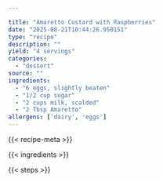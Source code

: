 ```yaml
---

title: "Amaretto Custard with Raspberries"
date: "2025-08-21T10:44:26.950151"
type: "recipe"
description: ""
yield: "4 servings"
categories:
  - "dessert"
source: ""
ingredients:
  - "6 eggs, slightly beaten"
  - "1/2 cup sugar"
  - "2 cups milk, scalded"
  - "2 Tbsp Amaretto"
allergens: ['dairy', 'eggs']
---
```


{{< recipe-meta >}}

{{< ingredients >}}

{{< steps >}}
